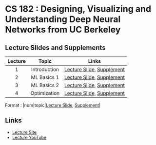 # CS 182 : Designing, Visualizing and Understanding Deep Neural Networks from UC Berkeley

## Lecture Slides and Supplements
|Lecture|Topic|Links|
|:-:|:-:|:-:|
|1|Introduction|[Lecture Slide](https://github.com/Jasonlee1995/CS182/blob/main/Lecture%20Slides/Lecture01.pdf), [Supplement](https://github.com/Jasonlee1995/CS182/blob/main/Supplements/Lecture01_sup.pdf)|
|2|ML Basics 1|[Lecture Slide](https://github.com/Jasonlee1995/CS182/blob/main/Lecture%20Slides/Lecture02.pdf), [Supplement](https://github.com/Jasonlee1995/CS182/blob/main/Supplements/Lecture02_sup.pdf)|
|3|ML Basics 2|[Lecture Slide](https://github.com/Jasonlee1995/CS182/blob/main/Lecture%20Slides/Lecture03.pdf), [Supplement](https://github.com/Jasonlee1995/CS182/blob/main/Supplements/Lecture03_sup.pdf)|
|4|Optimization|[Lecture Slide](https://github.com/Jasonlee1995/CS182/blob/main/Lecture%20Slides/Lecture04.pdf), [Supplement](https://github.com/Jasonlee1995/CS182/blob/main/Supplements/Lecture04_sup.pdf)|

Format : |num|topic|[Lecture Slide](), [Supplement]()|


## Links
- [Lecture Site](https://cs182sp21.github.io/)
- [Lecture YouTube](https://www.youtube.com/playlist?list=PL_iWQOsE6TfVmKkQHucjPAoRtIJYt8a5A)
